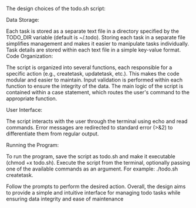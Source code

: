 The design choices of the todo.sh script:

Data Storage:

Each task is stored as a separate text file in a directory specified by the TODO_DIR variable (default is ~/.todo). Storing each task in a separate file simplifies management and makes it easier to manipulate tasks individually.
Task details are stored within each text file in a simple key-value format.
Code Organization:

The script is organized into several functions, each responsible for a specific action (e.g., createtask, updatetask, etc.). This makes the code modular and easier to maintain.
Input validation is performed within each function to ensure the integrity of the data.
The main logic of the script is contained within a case statement, which routes the user's command to the appropriate function.

User Interface:

The script interacts with the user through the terminal using echo and read commands.
Error messages are redirected to standard error (>&2) to differentiate them from regular output.

Running the Program:

To run the program, save the script as todo.sh and make it executable (chmod +x todo.sh).
Execute the script from the terminal, optionally passing one of the available commands as an argument. 
For example: ./todo.sh createtask.

Follow the prompts to perform the desired action.
Overall, the design aims to provide a simple and intuitive interface for managing todo tasks while ensuring data integrity and ease of maintenance







